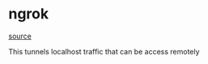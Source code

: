 # ngrok
[source](https://www.youtube.com/watch?v=DCxt9SAnkyc)

This tunnels localhost traffic that can be access remotely
